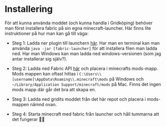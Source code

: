 # Installering

För att kunna använda moddet (och kunna handla i Gridköping) behöver man först installera fabric på sin egna minecraft-launcher. Här finns lite instruktioner på hur man kan gå till väga:

- Steg 1: Ladda ner plugin till launchern [här](https://fabricmc.net/use/installer/). Har man en terminal kan man använda `java -jar [fabric-launcher]` för att installera filen man ladda ned. Har man Windows kan man ladda ned windows-versionen (som jag antar installerar sig själv?).

- Steg 2: Ladda ned Fabric API [här](https://www.curseforge.com/minecraft/mc-mods/fabric-api) och placera i minecrafts mods-mapp. Mods mappen kan oftast hittas i `C:\Users\\[username]\AppData\Roaming\\.minecraft\mods` på Windows och `~/Library/Application Support/minecraft/mods` på Mac. Finns det ingen mods mapp där går det bra att skapa en.

- Steg 3: Ladda ned gridits moddet från det här repot och placera i mods-mappen nämnd ovan.

- Steg 4: Starta minecraft med fabric från launcher och håll tummarna att det fungerar 🤞🤞
